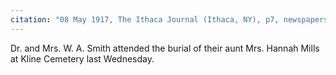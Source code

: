 ```yaml
---
citation: "08 May 1917, The Ithaca Journal (Ithaca, NY), p7, newspapers.com"
--- 
```

Dr. and Mrs. W. A. Smith attended the burial of their aunt Mrs. Hannah Mills at Kline Cemetery last Wednesday.